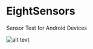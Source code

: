 # EightSensors
Sensor Test for Android Devices







![alt text](https://cdn.pbrd.co/images/HWcR7FS.png)
